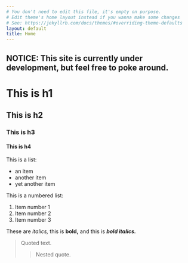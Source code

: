 ```yaml
---
# You don't need to edit this file, it's empty on purpose.
# Edit theme's home layout instead if you wanna make some changes
# See: https://jekyllrb.com/docs/themes/#overriding-theme-defaults 
layout: default
title: Home
---
```

## NOTICE: This site is currently under development, but feel free to poke around.

# This is h1
## This is h2
### This is h3
#### This is h4

This is a list:

* an item
* another item
* yet another item

This is a numbered list:

1. Item number 1
2. Item number 2
3. Item number 3

These are *italics,* this is **bold,** and this is ***bold italics.***

> Quoted text.
>> Nested quote.
